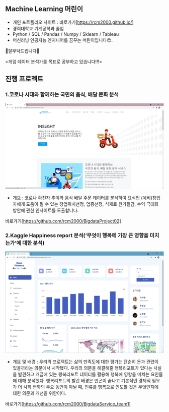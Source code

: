 ## Machine Learning 머린이

* 개인 포트폴리오 사이트 : 바로가기[https://rcm2000.github.io/]
* 경희대학교 기계공학과 졸업
* Python / SQL / Pandas / Numpy / Sklearn / Tableau
* 머신러닝 인공지능 엔지니어를 꿈꾸는 머린이입니다😊.



🙌잘부탁드립니다🙌

<게임 데이터 분석가를 목표로 공부하고 있습니다!!!>

## 진행 프로젝트
### 1.코로나 시대와 함께하는 국민의 음식, 배달 문화 분석
![main](md-images/main.png)

- 개요 : 코로나 확진자 추이와 음식 배달 주문 데이터를 분석하여 요식업 (예비)창업자에게 도움이 될 수 있는 창업위치선정, 업종선정, 식재료 원가절감, 수익 극대화 방안에 관한 인사이트를 도출합니다.

바로가기[https://github.com/rcm2000/BigdataProject02]

### 2.Kaggle Happiness report 분석(‘무엇이 행복에 가장 큰 영향을 미치는가’에 대한 분석)
![index2](md-images/index2.png)
- 개요 및 배경 : 우리의 프로젝트는 삶의 만족도에 대한 평가는 단순히 돈과 관련이 있을까라는 의문에서 시작됐다. 우리의 의문을 해결해줄 행복리포트가 있다는 사실을 발견하고 캐글에 있는 행복리포트 데이터를 활용해 행복에 영향을 미치는 요인들에 대해 분석했다. 행복리포트의 발간 배경은 빈곤이 끝나고 기본적인 경제적 필요가 더 사회 변화의 주요 동인이 아닐 때, 인류를 행복으로 인도할 것은 무엇인지에 대한 의문과 개선을 위함이다.

바로가기[https://github.com/rcm2000/BigdataService_team1]
